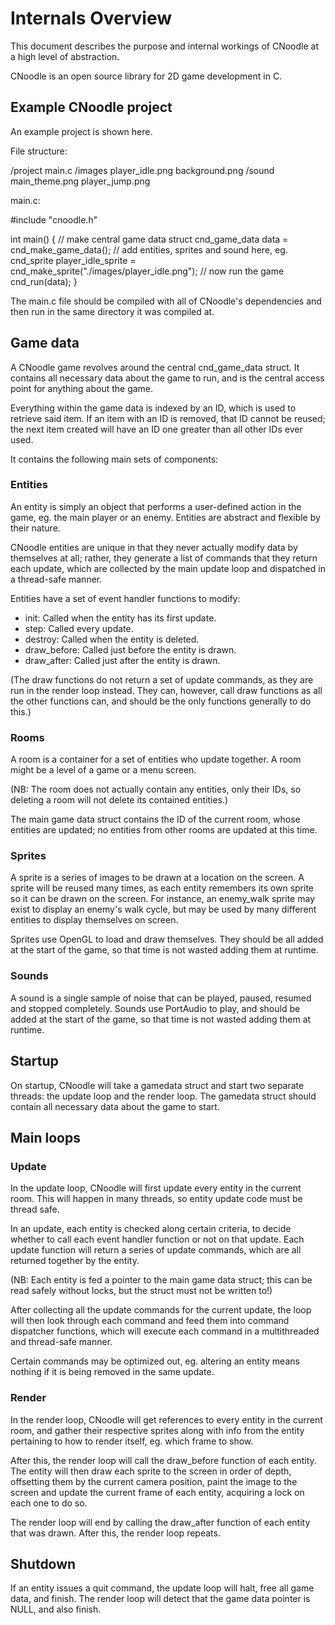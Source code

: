 # Internals Overview

This document describes the purpose and internal workings of CNoodle at a high level
of abstraction.

CNoodle is an open source library for 2D game development in C.

## Example CNoodle project

An example project is shown here.

File structure:

/project
    main.c
    /images
        player_idle.png
        background.png
    /sound
        main_theme.png
        player_jump.png

main.c:

 #include "cnoodle.h"

int main() {
    // make central game data struct
    cnd_game_data data = cnd_make_game_data();
    // add entities, sprites and sound here, eg.
    cnd_sprite player_idle_sprite = cnd_make_sprite("./images/player_idle.png");
    // now run the game
    cnd_run(data);
}

The main.c file should be compiled with all of CNoodle's dependencies
and then run in the same directory it was compiled at.

## Game data

A CNoodle game revolves around the central cnd_game_data struct. It
contains all necessary data about the game to run, and is the central
access point for anything about the game.

Everything within the game data is indexed by an ID, which is used to
retrieve said item. If an item with an ID is removed, that ID cannot be
reused; the next item created will have an ID one greater than all other
IDs ever used.

It contains the following main sets of components:

### Entities

An entity is simply an object that performs a user-defined action in the
game, eg. the main player or an enemy. Entities are abstract and
flexible by their nature.

CNoodle entities are unique in that they never actually modify data by
themselves at all; rather, they generate a list of commands that they
return each update, which are collected by the main update loop and
dispatched in a thread-safe manner.

Entities have a set of event handler functions to modify:

* init: Called when the entity has its first update.
* step: Called every update.
* destroy: Called when the entity is deleted.
* draw_before: Called just before the entity is drawn.
* draw_after: Called just after the entity is drawn.

(The draw functions do not return a set of update commands, as they are
run in the render loop instead. They can, however, call draw functions
as all the other functions can, and should be the only functions
generally to do this.)

### Rooms

A room is a container for a set of entities who update together. A room
might be a level of a game or a menu screen.

(NB: The room does not actually contain any entities, only their IDs, so
deleting a room will not delete its contained entities.)

The main game data struct contains the ID of the current room, whose
entities are updated; no entities from other rooms are updated at this
time.

### Sprites

A sprite is a series of images to be drawn at a location on the screen.
A sprite will be reused many times, as each entity remembers its own
sprite so it can be drawn on the screen. For instance, an enemy_walk
sprite may exist to display an enemy's walk cycle, but may be used by
many different entities to display themselves on screen.

Sprites use OpenGL to load and draw themselves. They should be all added
at the start of the game, so that time is not wasted adding them at
runtime.

### Sounds

A sound is a single sample of noise that can be played, paused, resumed
and stopped completely. Sounds use PortAudio to play, and should be
added at the start of the game, so that time is not wasted adding them
at runtime.

## Startup

On startup, CNoodle will take a gamedata struct and start two separate
threads: the update loop and the render loop. The gamedata struct should
contain all necessary data about the game to start.

## Main loops

### Update

In the update loop, CNoodle will first update every entity in the current
room. This will happen in many threads, so entity update code must be
thread safe.

In an update, each entity is checked along certain criteria, to decide
whether to call each event handler function or not on that update. Each
update function will return a series of update commands, which are all
returned together by the entity.

(NB: Each entity is fed a pointer to the main game data struct; this can
be read safely without locks, but the struct must not be written to!)

After collecting all the update commands for the current update, the
loop will then look through each command and feed them into command
dispatcher functions, which will execute each command in a multithreaded
and thread-safe manner.

Certain commands may be optimized out, eg. altering an entity means
nothing if it is being removed in the same update.

### Render

In the render loop, CNoodle will get references to every entity in the
current room, and gather their respective sprites along with info from
the entity pertaining to how to render itself, eg. which frame to show.

After this, the render loop will call the draw_before function of each
entity. The entity will then draw each sprite to the screen in order of
depth, offsetting them by the current camera position, paint the image
to the screen and update the current frame of each entity, acquiring a
lock on each one to do so.

The render loop will end by calling the draw_after function of each
entity that was drawn. After this, the render loop repeats.

## Shutdown

If an entity issues a quit command, the update loop will halt, free all
game data, and finish. The render loop will detect that the game data
pointer is NULL, and also finish.
